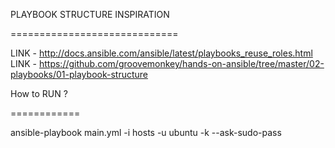 PLAYBOOK STRUCTURE INSPIRATION

=============================

LINK - http://docs.ansible.com/ansible/latest/playbooks_reuse_roles.html
LINK - https://github.com/groovemonkey/hands-on-ansible/tree/master/02-playbooks/01-playbook-structure


How to RUN ?

============

ansible-playbook main.yml -i hosts -u ubuntu -k --ask-sudo-pass


